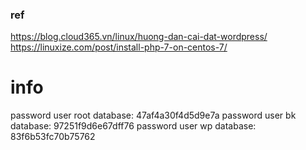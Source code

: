 ### ref
https://blog.cloud365.vn/linux/huong-dan-cai-dat-wordpress/
https://linuxize.com/post/install-php-7-on-centos-7/

# info
password user root database: 47af4a30f4d5d9e7a
password user bk database: 97251f9d6e67dff76
password user wp database: 83f6b53fc70b75762
